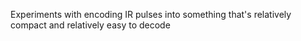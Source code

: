 Experiments with encoding IR pulses into something that's
relatively compact and relatively easy to decode
